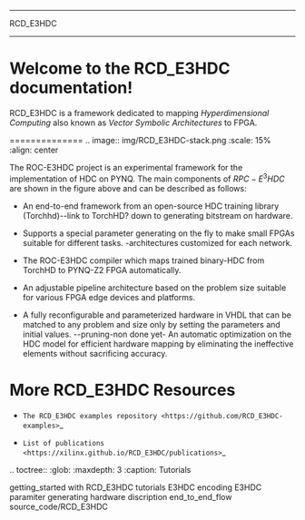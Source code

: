 ****
RCD_E3HDC
****

Welcome to the RCD_E3HDC documentation!
=====================================

RCD_E3HDC is a framework dedicated to mapping *Hyperdimensional Computing* also known as *Vector Symbolic Architectures* to FPGA.

==============
.. image:: img/RCD_E3HDC-stack.png
   :scale: 15%
   :align: center
   
The ROC-E3HDC project is an experimental framework for the implementation of HDC on PYNQ. The main components of $RPC-E^3HDC$ are shown in the figure above and can be described as follows:
- An end-to-end framework from an open-source HDC training library (Torchhd)--link to TorchHD? down to generating bitstream on hardware.
- Supports a special parameter generating on the fly to make small FPGAs suitable for different tasks.
-architectures customized for each network.

- The ROC-E3HDC compiler which maps trained binary-HDC from TorchHD to PYNQ-Z2 FPGA automatically.  
- An adjustable pipeline architecture based on the problem size suitable for various FPGA edge devices and platforms.
- A fully reconfigurable and parameterized hardware in VHDL that can be matched to any problem and size only by setting the parameters and initial values.
--pruning-non done yet- An automatic optimization on the HDC model for efficient hardware mapping by eliminating the ineffective elements without sacrificing accuracy.
 
More RCD_E3HDC Resources
===================

* `The RCD_E3HDC examples repository <https://github.com/RCD_E3HDC-examples>`_

* `List of publications <https://xilinx.github.io/RCD_E3HDC/publications>`_
 
 
.. toctree::
   :glob:
   :maxdepth: 3
   :caption: Tutorials

   getting_started with RCD_E3HDC
   tutorials
   E3HDC encoding
   E3HDC paramiter generating
   hardware discription
   end_to_end_flow
   source_code/RCD_E3HDC
